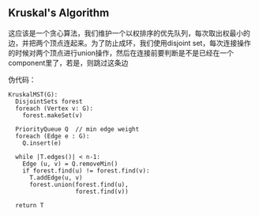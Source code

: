 ## Kruskal's Algorithm

这应该是一个贪心算法，我们维护一个以权排序的优先队列，每次取出权最小的边，并把两个顶点连起来。为了防止成环，我们使用disjoint set，每次连接操作的时候对两个顶点进行union操作，然后在连接前要判断是不是已经在一个component里了，若是，则跳过这条边

伪代码：

```
KruskalMST(G):
  DisjointSets forest
  foreach (Vertex v: G):
    forest.makeSet(v)

  PriorityQueue Q  // min edge weight
  foreach (Edge e : G):
    Q.insert(e)

  while |T.edges()| < n-1:
    Edge (u, v) = Q.removeMin()
    if forest.find(u) != forest.find(v):
      T.addEdge(u, v)
      forest.union(forest.find(u),
                   forest.find(v))

  return T
```

